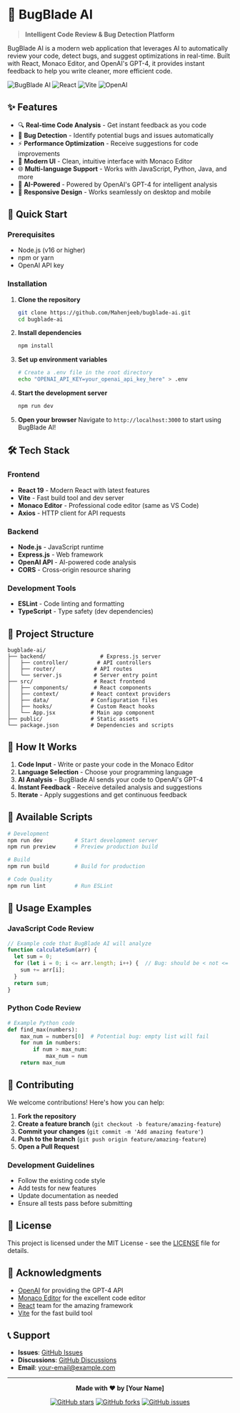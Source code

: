 # 🐛 BugBlade AI

> **Intelligent Code Review & Bug Detection Platform**

BugBlade AI is a modern web application that leverages AI to automatically review your code, detect bugs, and suggest optimizations in real-time. Built with React, Monaco Editor, and OpenAI's GPT-4, it provides instant feedback to help you write cleaner, more efficient code.

![BugBlade AI](https://img.shields.io/badge/BugBlade-AI-blue?style=for-the-badge&logo=bug)
![React](https://img.shields.io/badge/React-19.1.1-61DAFB?style=for-the-badge&logo=react)
![Vite](https://img.shields.io/badge/Vite-7.1.0-646CFF?style=for-the-badge&logo=vite)
![OpenAI](https://img.shields.io/badge/OpenAI-GPT--4-412991?style=for-the-badge&logo=openai)

## ✨ Features

- 🔍 **Real-time Code Analysis** - Get instant feedback as you code
- 🐛 **Bug Detection** - Identify potential bugs and issues automatically
- ⚡ **Performance Optimization** - Receive suggestions for code improvements
- 🎨 **Modern UI** - Clean, intuitive interface with Monaco Editor
- 🌐 **Multi-language Support** - Works with JavaScript, Python, Java, and more
- 🤖 **AI-Powered** - Powered by OpenAI's GPT-4 for intelligent analysis
- 📱 **Responsive Design** - Works seamlessly on desktop and mobile

## 🚀 Quick Start

### Prerequisites

- Node.js (v16 or higher)
- npm or yarn
- OpenAI API key

### Installation

1. **Clone the repository**
   ```bash
   git clone https://github.com/Mahenjeeb/bugblade-ai.git
   cd bugblade-ai
   ```

2. **Install dependencies**
   ```bash
   npm install
   ```

3. **Set up environment variables**
   ```bash
   # Create a .env file in the root directory
   echo "OPENAI_API_KEY=your_openai_api_key_here" > .env
   ```

4. **Start the development server**
   ```bash
   npm run dev
   ```

5. **Open your browser**
   Navigate to `http://localhost:3000` to start using BugBlade AI!

## 🛠️ Tech Stack

### Frontend
- **React 19** - Modern React with latest features
- **Vite** - Fast build tool and dev server
- **Monaco Editor** - Professional code editor (same as VS Code)
- **Axios** - HTTP client for API requests

### Backend
- **Node.js** - JavaScript runtime
- **Express.js** - Web framework
- **OpenAI API** - AI-powered code analysis
- **CORS** - Cross-origin resource sharing

### Development Tools
- **ESLint** - Code linting and formatting
- **TypeScript** - Type safety (dev dependencies)

## 📁 Project Structure

```
bugblade-ai/
├── backend/                 # Express.js server
│   ├── controller/         # API controllers
│   ├── router/            # API routes
│   └── server.js          # Server entry point
├── src/                   # React frontend
│   ├── components/        # React components
│   ├── context/          # React context providers
│   ├── data/             # Configuration files
│   ├── hooks/            # Custom React hooks
│   └── App.jsx           # Main app component
├── public/               # Static assets
└── package.json          # Dependencies and scripts
```

## 🎯 How It Works

1. **Code Input** - Write or paste your code in the Monaco Editor
2. **Language Selection** - Choose your programming language
3. **AI Analysis** - BugBlade AI sends your code to OpenAI's GPT-4
4. **Instant Feedback** - Receive detailed analysis and suggestions
5. **Iterate** - Apply suggestions and get continuous feedback

## 🔧 Available Scripts

```bash
# Development
npm run dev          # Start development server
npm run preview      # Preview production build

# Build
npm run build        # Build for production

# Code Quality
npm run lint         # Run ESLint
```

## 🌟 Usage Examples

### JavaScript Code Review
```javascript
// Example code that BugBlade AI will analyze
function calculateSum(arr) {
  let sum = 0;
  for (let i = 0; i <= arr.length; i++) {  // Bug: should be < not <=
    sum += arr[i];
  }
  return sum;
}
```

### Python Code Review
```python
# Example Python code
def find_max(numbers):
    max_num = numbers[0]  # Potential bug: empty list will fail
    for num in numbers:
        if num > max_num:
            max_num = num
    return max_num
```

## 🤝 Contributing

We welcome contributions! Here's how you can help:

1. **Fork the repository**
2. **Create a feature branch** (`git checkout -b feature/amazing-feature`)
3. **Commit your changes** (`git commit -m 'Add amazing feature'`)
4. **Push to the branch** (`git push origin feature/amazing-feature`)
5. **Open a Pull Request**

### Development Guidelines
- Follow the existing code style
- Add tests for new features
- Update documentation as needed
- Ensure all tests pass before submitting

## 📝 License

This project is licensed under the MIT License - see the [LICENSE](LICENSE) file for details.

## 🎉 Acknowledgments

- [OpenAI](https://openai.com/) for providing the GPT-4 API
- [Monaco Editor](https://microsoft.github.io/monaco-editor/) for the excellent code editor
- [React](https://reactjs.org/) team for the amazing framework
- [Vite](https://vitejs.dev/) for the fast build tool

## 📞 Support

- **Issues**: [GitHub Issues](https://github.com/yourusername/bugblade-ai/issues)
- **Discussions**: [GitHub Discussions](https://github.com/yourusername/bugblade-ai/discussions)
- **Email**: your-email@example.com

---

<div align="center">

**Made with ❤️ by [Your Name]**

[![GitHub stars](https://img.shields.io/github/stars/yourusername/bugblade-ai?style=social)](https://github.com/yourusername/bugblade-ai)
[![GitHub forks](https://img.shields.io/github/forks/yourusername/bugblade-ai?style=social)](https://github.com/yourusername/bugblade-ai)
[![GitHub issues](https://img.shields.io/github/issues/yourusername/bugblade-ai)](https://github.com/yourusername/bugblade-ai/issues)

</div>
